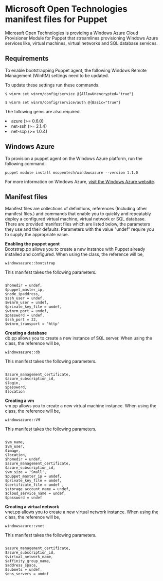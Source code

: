 <h1>Microsoft Open Technologies manifest files for Puppet</h1>
              
<p>Microsoft Open Technologies is providing a Windows Azure Cloud Provisioner Module for Puppet that streamlines provisioning Windows Azure services like, virtual machines, virtual networks and SQL database services.
</p>

<h2>Requirements</h2>

<p>To enable bootstrapping Puppet agent, the following Windows Remote Management (WinRM) settings need to be updated.</p>

<p>To update these settings run these commands.</p>

<pre><code>$ winrm set winrm/config/service @{AllowUnencrypted="true"}

$ winrm set winrm/config/service/auth @{Basic="true"}
</code></pre>

<p>The following gems are also required.</p>

<p><li>azure (>= 0.6.0)</li>
<li>net-ssh (>= 2.1.4)</li>
<li>net-scp (>= 1.0.4)</li>
</p>

<h2>Windows Azure</h2>

To provision a puppet agent on the Windows Azure platform, run the following command.

<pre><code>puppet module install msopentech/windowsazure --version 1.1.0</code></pre>

For more information on Windows Azure, <a href="http://www.windowsazure.com/en-us/solutions/infrastructure/" tartget="_blank">visit the Windows Azure website</a>.

<h2>Manifest files</h2>

<p>Manifest files are collections of definitions, references (Including other manifest files.) and commands that enable you to quickly and repeatably deploy a configured virtual machine, virtual network or SQL database. 
There are provided manifest files which are listed below, the parameters they use and their defaults. Parameters with the value "undef" require you to supply the appropriate value.</p>

<p><strong>Enabling the puppet agent</strong><br />
Bootstrap.pp allows you to create a new instance with Puppet already installed and configured. When using the class, the reference will be,

<pre><code>windowsazure::bootstrap</code></pre>

This manifest takes the following parameters.</p>

<pre><code>
$homedir = undef,
$puppet_master_ip,
$node_ipaddress,
$ssh_user = undef,
$winrm_user = undef,
$private_key_file = undef,
$winrm_port = undef,
$password = undef,
$ssh_port = 22,
$winrm_transport = 'http'</code></pre>

<p><strong>Creating a database</strong><br />
db.pp allows you to create a new instance of SQL server. When using the class, the reference will be,

<pre><code>windowsazure::db</code></pre>

This manifest takes the following parameters.</p>

<pre><code>
$azure_management_certificate,
$azure_subscription_id,
$login,
$password,
$location</code></pre>

<p><strong>Creating a vm</strong><br />
vm.pp allows you to create a new virtual machine instance. When using the class, the reference will be,

<pre><code>windowsazure::VM</code></pre>

This manifest takes the following parameters.</p>

<pre><code>
$vm_name,
$vm_user,
$image,
$location,
$homedir = undef,
$azure_management_certificate,
$azure_subscription_id,
$vm_size = 'Small',
$puppet_master_ip = undef,
$private_key_file = undef,
$certificate_file = undef ,
$storage_account_name = undef,
$cloud_service_name = undef,
$password = undef</code></pre>

<p><strong>Creating a virtual network</strong><br />
vnet.pp allows you to create a new virtual network instance. When using the class, the reference will be,

<pre><code>windowsazure::vnet</code></pre>

This manifest takes the following parameters.</p>

<pre><code>
$azure_management_certificate,
$azure_subscription_id,
$virtual_network_name,
$affinity_group_name,
$address_space,
$subnets = undef,
$dns_servers = undef</code></pre>
